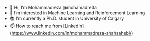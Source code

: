 - 👋 Hi, I’m Mohammadreza @mohamadre3a
- 👀 I’m interested in Machine Learning and Reinforcement Learning
- 📚 I’m currently a Ph.D. student in University of Calgary
- 📫 How to reach me from [LinkedIn] (https://www.linkedin.com/in/mohammadreza-shahsahebi/)

<!---
mohamadre3a/mohamadre3a is a ✨ special ✨ repository because its `README.md` (this file) appears on your GitHub profile.
You can click the Preview link to take a look at your changes.
--->
